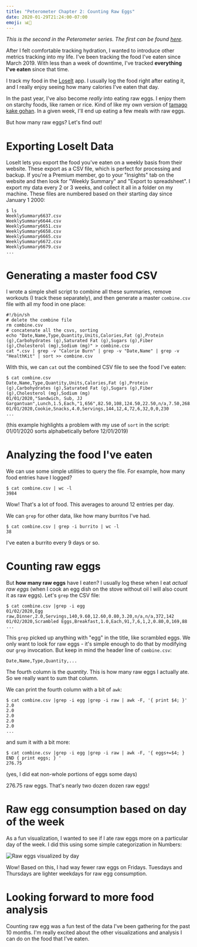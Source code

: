 ```yaml
---
title: "Peterometer Chapter 2: Counting Raw Eggs"
date: 2020-01-29T21:24:00-07:00
emoji: 📊🥚
---
```


*This is the second in the Peterometer series. The first can be found [here](/blog/peterometer_1_hydration).*

After I felt comfortable tracking hydration, I wanted to introduce other metrics tracking into my life. I've been tracking the food I've eaten since March 2019. With less than a week of downtime, I've tracked **everything I've eaten** since that time.

I track my food in the [LoseIt](https://loseit.com/) app. I usually log the food right after eating it, and I really enjoy seeing how many calories I've eaten that day.

In the past year, I've also become *really* into eating raw eggs. I enjoy them on starchy foods, like ramen or rice. Kind of like my own version of [tamago kake gohan](https://en.wikipedia.org/wiki/Tamago_kake_gohan). In a given week, I'll end up eating a few meals with raw eggs.

But how many raw eggs? Let's find out!

# Exporting LoseIt Data

LoseIt lets you export the food you've eaten on a weekly basis from their website. These export as a CSV file, which is perfect for processing and backup. If you're a Premium member, go to your "Insights" tab on the website and then look for "Weekly Summary" and "Export to spreadsheet". I export my data every 2 or 3 weeks, and collect it all in a folder on my machine. These files are numbered based on their starting day since January 1 2000:

    $ ls
    WeeklySummary6637.csv
    WeeklySummary6644.csv
    WeeklySummary6651.csv
    WeeklySummary6658.csv
    WeeklySummary6665.csv
    WeeklySummary6672.csv
    WeeklySummary6679.csv
    ...

# Generating a master food CSV

I wrote a simple shell script to combine all these summaries, remove workouts (I track these separately), and then generate a master `combine.csv` file with all my food in one place:

    #!/bin/sh
    # delete the combine file
    rm combine.csv
    # concatenate all the csvs, sorting
    echo "Date,Name,Type,Quantity,Units,Calories,Fat (g),Protein (g),Carbohydrates (g),Saturated Fat (g),Sugars (g),Fiber (g),Cholesterol (mg),Sodium (mg)" > combine.csv
    cat *.csv | grep -v "Calorie Burn" | grep -v "Date,Name" | grep -v "HealthKit" | sort >> combine.csv

With this, we can `cat` out the combined CSV file to see the food I've eaten:


    $ cat combine.csv
    Date,Name,Type,Quantity,Units,Calories,Fat (g),Protein (g),Carbohydrates (g),Saturated Fat (g),Sugars (g),Fiber (g),Cholesterol (mg),Sodium (mg)
    01/01/2020,"Sandwich, Sub, JJ Gargantuan",Lunch,1.5,Each,"1,656",82.50,108,124.50,22.50,n/a,7.50,268.50,5121
    01/01/2020,Cookie,Snacks,4.0,Servings,144,12,4,72,6,32,0,0,230
    ...

(this example highlights a problem with my use of `sort` in the script: 01/01/2020 sorts alphabetically before 12/01/2019)

# Analyzing the food I've eaten

We can use some simple utilities to query the file. For example, how many food entries have I logged?

    $ cat combine.csv | wc -l
    3984

Wow! That's a lot of food. This averages to around 12 entries per day.

We can `grep` for other data, like how many burritos I've had.

    $ cat combine.csv | grep -i burrito | wc -l
    38

I've eaten a burrito every 9 days or so.

# Counting raw eggs

But **how many raw eggs** have I eaten? I usually log these when I eat *actual raw eggs* (when I cook an egg dish on the stove without oil I will also count it as raw eggs). Let's `grep` the CSV file:

    $ cat combine.csv |grep -i egg
    01/02/2020,Egg raw,Dinner,2.0,Servings,140,9.60,12.60,0.80,3.20,n/a,n/a,372,142
    01/02/2020,Scrambled Eggs,Breakfast,1.0,Each,91,7,6,1,2,0.80,0,169,88
    ...

This `grep` picked up anything with "egg" in the title, like scrambled eggs. We only want to look for raw eggs - it's simple enough to do that by modifying our `grep` invocation. But keep in mind the header line of `combine.csv`:

    Date,Name,Type,Quantity,...

The fourth column is the *quantity*. This is how many raw eggs I actually ate. So we really want to sum that column.

We can print the fourth column with a bit of `awk`:

    $ cat combine.csv |grep -i egg |grep -i raw | awk -F, '{ print $4; }'
    2.0
    2.0
    2.0
    2.0
    2.0
    ...

and sum it with a bit more:

    $ cat combine.csv |grep -i egg |grep -i raw | awk -F, '{ eggs+=$4; } END { print eggs; } '
    276.75

(yes, I did eat non-whole portions of eggs some days)

276.75 raw eggs. That's nearly two dozen dozen raw eggs!

# Raw egg consumption based on day of the week

As a fun visualization, I wanted to see if I ate raw eggs more on a particular day of the week. I did this using some simple categorization in Numbers:

![Raw eggs visualized by day](/peterometer_2a_eggs_per_day.png)

Wow! Based on this, I had way fewer raw eggs on Fridays. Tuesdays and Thursdays are lighter weekdays for raw egg consumption.

# Looking forward to more food analysis

Counting raw egg was a fun test of the data I've been gathering for the past 10 months. I'm really excited about the other visualizations and analysis I can do on the food that I've eaten.

